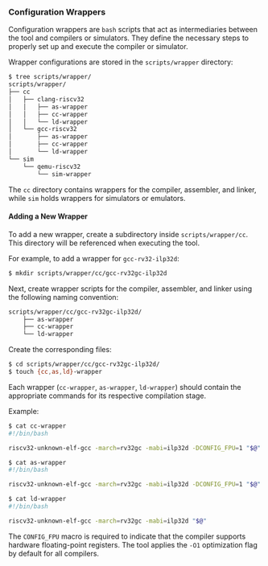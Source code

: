 ### Configuration Wrappers

Configuration wrappers are `bash` scripts that act as intermediaries between the tool and compilers or simulators. They define the necessary steps to properly set up and execute the compiler or simulator.

Wrapper configurations are stored in the `scripts/wrapper` directory:
```bash
$ tree scripts/wrapper/
scripts/wrapper/
├── cc
│   ├── clang-riscv32
│   │   ├── as-wrapper
│   │   ├── cc-wrapper
│   │   └── ld-wrapper
│   └── gcc-riscv32
│       ├── as-wrapper
│       ├── cc-wrapper
│       └── ld-wrapper
└── sim
    └── qemu-riscv32
        └── sim-wrapper
```


The `cc` directory contains wrappers for the compiler, assembler, and linker, while `sim` holds wrappers for simulators or emulators.

#### Adding a New Wrapper

To add a new wrapper, create a subdirectory inside `scripts/wrapper/cc`. This directory will be referenced when executing the tool.

For example, to add a wrapper for `gcc-rv32-ilp32d`:
```bash
$ mkdir scripts/wrapper/cc/gcc-rv32gc-ilp32d
```

Next, create wrapper scripts for the compiler, assembler, and linker using the following naming convention:
```bash
scripts/wrapper/cc/gcc-rv32gc-ilp32d/
    ├── as-wrapper
    ├── cc-wrapper
    └── ld-wrapper
```

Create the corresponding files:
```bash
$ cd scripts/wrapper/cc/gcc-rv32gc-ilp32d/
$ touch {cc,as,ld}-wrapper
```

Each wrapper (`cc-wrapper`, `as-wrapper`, `ld-wrapper`) should contain the appropriate commands for its respective compilation stage.

Example:
```bash
$ cat cc-wrapper
#!/bin/bash

riscv32-unknown-elf-gcc -march=rv32gc -mabi=ilp32d -DCONFIG_FPU=1 "$@"
```

```bash
$ cat as-wrapper
#!/bin/bash

riscv32-unknown-elf-gcc -march=rv32gc -mabi=ilp32d -DCONFIG_FPU=1 "$@"
```

```bash
$ cat ld-wrapper
#!/bin/bash

riscv32-unknown-elf-gcc -march=rv32gc -mabi=ilp32d "$@"
`````

The `CONFIG_FPU` macro is required to indicate that the compiler supports hardware floating-point registers.
The tool applies the `-O1` optimization flag by default for all compilers.

